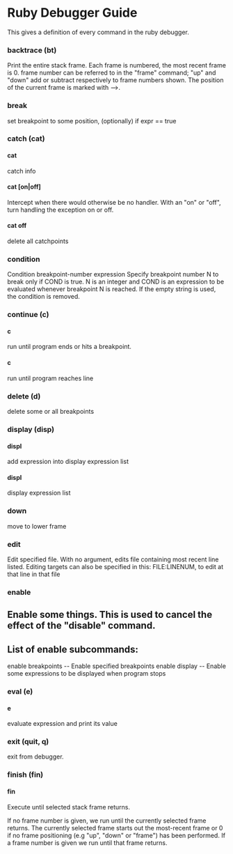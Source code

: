 Ruby Debugger Guide
===================

This gives a definition of every command in the ruby debugger.

### backtrace (bt)
Print the entire stack frame. Each frame is numbered, the most recent
frame is 0. frame number can be referred to in the "frame" command;
"up" and "down" add or subtract respectively to frame numbers shown.
The position of the current frame is marked with -->.

### break
set breakpoint to some position, (optionally) if expr == true

### catch (cat)
#### cat
catch info
#### cat <exception-name> [on|off]
Intercept <exception-name> when there would otherwise be no handler.
With an "on" or "off", turn handling the exception on or off.
#### cat off
delete all catchpoints

### condition
Condition breakpoint-number expression
Specify breakpoint number N to break only if COND is true.
N is an integer and COND is an expression to be evaluated whenever
breakpoint N is reached. If the empty string is used, the condition is removed.

### continue (c)
#### c
run until program ends or hits a breakpoint.
#### c <line-num>
run until program reaches line <line-num>

### delete (d)
delete some or all breakpoints

### display (disp)
#### displ <expression-name>
add expression into display expression list
#### displ
display expression list

### down
move to lower frame

### edit
Edit specified file.
With no argument, edits file containing most recent line listed.
Editing targets can also be specified in this:
FILE:LINENUM, to edit at that line in that file

### enable
Enable some things.
This is used to cancel the effect of the "disable" command.
--
List of enable subcommands:
--
enable breakpoints -- Enable specified breakpoints
enable display -- Enable some expressions to be displayed when program stops

### eval (e)
#### e <expression>
evaluate expression and print its value

### exit (quit, q)
exit from debugger.

### finish (fin)
#### fin <frame-num>
Execute until selected stack frame returns.

If no frame number is given, we run until the currently selected frame
returns.  The currently selected frame starts out the most-recent
frame or 0 if no frame positioning (e.g "up", "down" or "frame") has
been performed. If a frame number is given we run until that frame
returns.
